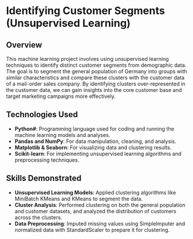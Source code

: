 # Identifying Customer Segments (Unsupervised Learning)

## Overview
This machine learning project involves using unsupervised learning techniques to identify distinct customer segments from demographic data. The goal is to segment the general population of Germany into groups with similar characteristics and compare these clusters with the customer data of a mail-order sales company. By identifying clusters over-represented in the customer data, we can gain insights into the core customer base and target marketing campaigns more effectively.

## Technologies Used
- **Python#**: Programming language used for coding and running the machine learning models and analyses.
- **Pandas and NumPy**: For data manipulation, cleaning, and analysis.
- **Matplotlib & Seaborn**: For visualizing data and clustering results.
- **Scikit-learn**: For implementing unsupervised learning algorithms and preprocessing techniques.

## Skills Demonstrated
- **Unsupervised Learning Models**: Applied clustering algorithms like MiniBatch KMeans and KMeans to segment the data.
- **Cluster Analysis**: Performed clustering on both the general population and customer datasets, and analyzed the distribution of customers across the clusters.
- **Data Preprocessing**: Imputed missing values using SimpleImputer and normalized data with StandardScaler to prepare it for clustering.